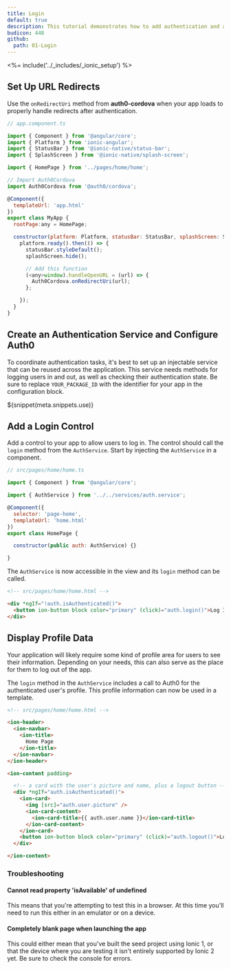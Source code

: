 ```yaml
---
title: Login
default: true
description: This tutorial demonstrates how to add authentication and authorization to an Ionic 2+ app
budicon: 448
github:
  path: 01-Login
---
```

<%= include('../_includes/_ionic_setup') %>

## Set Up URL Redirects

Use the `onRedirectUri` method from **auth0-cordova** when your app loads to properly handle redirects after authentication.

```js
// app.component.ts

import { Component } from '@angular/core';
import { Platform } from 'ionic-angular';
import { StatusBar } from '@ionic-native/status-bar';
import { SplashScreen } from '@ionic-native/splash-screen';

import { HomePage } from '../pages/home/home';

// Import Auth0Cordova
import Auth0Cordova from '@auth0/cordova';

@Component({
  templateUrl: 'app.html'
})
export class MyApp {
  rootPage:any = HomePage;

  constructor(platform: Platform, statusBar: StatusBar, splashScreen: SplashScreen) {
    platform.ready().then(() => {
      statusBar.styleDefault();
      splashScreen.hide();

      // Add this function
      (<any>window).handleOpenURL = (url) => {
        Auth0Cordova.onRedirectUri(url);
      };

    });
  }
}
```

## Create an Authentication Service and Configure Auth0

To coordinate authentication tasks, it's best to set up an injectable service that can be reused across the application. This service needs methods for logging users in and out, as well as checking their authentication state. Be sure to replace `YOUR_PACKAGE_ID` with the identifier for your app in the configuration block.

${snippet(meta.snippets.use)}

## Add a Login Control

Add a control to your app to allow users to log in. The control should call the `login` method from the `AuthService`. Start by injecting the `AuthService` in a component.

```js
// src/pages/home/home.ts

import { Component } from '@angular/core';

import { AuthService } from '../../services/auth.service';

@Component({
  selector: 'page-home',
  templateUrl: 'home.html'
})
export class HomePage {

  constructor(public auth: AuthService) {}

}
```

The `AuthService` is now accessible in the view and its `login` method can be called.

```html
<!-- src/pages/home/home.html -->

<div *ngIf="!auth.isAuthenticated()">
  <button ion-button block color="primary" (click)="auth.login()">Log In</button>
</div>
```

## Display Profile Data

Your application will likely require some kind of profile area for users to see their information. Depending on your needs, this can also serve as the place for them to log out of the app.

The `login` method in the `AuthService` includes a call to Auth0 for the authenticated user's profile. This profile information can now be used in a template.

```html
<!-- src/pages/home/home.html -->

<ion-header>
  <ion-navbar>
    <ion-title>
      Home Page
    </ion-title>
  </ion-navbar>
</ion-header>

<ion-content padding>

  <!-- a card with the user's picture and name, plus a logout button -->
  <div *ngIf="auth.isAuthenticated()">
    <ion-card>
      <img [src]="auth.user.picture" />
      <ion-card-content>
        <ion-card-title>{{ auth.user.name }}</ion-card-title>
      </ion-card-content>
    </ion-card>
    <button ion-button block color="primary" (click)="auth.logout()">Logout</button>
  </div>

</ion-content>
```

### Troubleshooting

#### Cannot read property 'isAvailable' of undefined

This means that you're attempting to test this in a browser. At this time you'll need to run this either in an emulator or on a device.

#### Completely blank page when launching the app

This could either mean that you've built the seed project using Ionic 1, or that the device where you are testing it isn't entirely supported by Ionic 2 yet. Be sure to check the console for errors.
